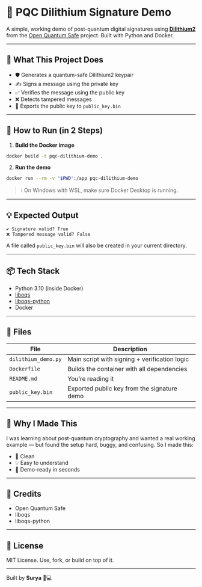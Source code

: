 # 🔐 PQC Dilithium Signature Demo

A simple, working demo of post-quantum digital signatures using [**Dilithium2**](https://csrc.nist.gov/projects/post-quantum-cryptography) from the [Open Quantum Safe](https://openquantumsafe.org) project. Built with Python and Docker.

---

## 🚀 What This Project Does

- 🛡 Generates a quantum-safe Dilithium2 keypair  
- ✍ Signs a message using the private key  
- ✅ Verifies the message using the public key  
- ❌ Detects tampered messages  
- 💾 Exports the public key to `public_key.bin`

---

## 🐳 How to Run (in 2 Steps)

1. **Build the Docker image**

```bash
docker build -t pqc-dilithium-demo .
```

2. **Run the demo**

```bash
docker run --rm -v "$PWD":/app pqc-dilithium-demo
```

> ℹ On Windows with WSL, make sure Docker Desktop is running.

---

## 💡 Expected Output

```
✔ Signature valid? True  
❌ Tampered message valid? False
```

A file called `public_key.bin` will also be created in your current directory.

---

## 📦 Tech Stack

- Python 3.10 (inside Docker)
- [liboqs](https://github.com/open-quantum-safe/liboqs)
- [liboqs-python](https://github.com/open-quantum-safe/liboqs-python)
- Docker

---

## 📁 Files

| File              | Description                                  |
|-------------------|----------------------------------------------|
| `dilithium_demo.py` | Main script with signing + verification logic |
| `Dockerfile`      | Builds the container with all dependencies   |
| `README.md`       | You’re reading it                            |
| `public_key.bin`  | Exported public key from the signature demo  |

---

## 🧠 Why I Made This

I was learning about post-quantum cryptography and wanted a real working example — but found the setup hard, buggy, and confusing. So I made this:

- 🔧 Clean  
- 💡 Easy to understand  
- 🧪 Demo-ready in seconds

---

## 🙌 Credits

- Open Quantum Safe  
- liboqs  
- liboqs-python

---

## 🔗 License

MIT License. Use, fork, or build on top of it.

---

Built by **Surya** 🔐💻
